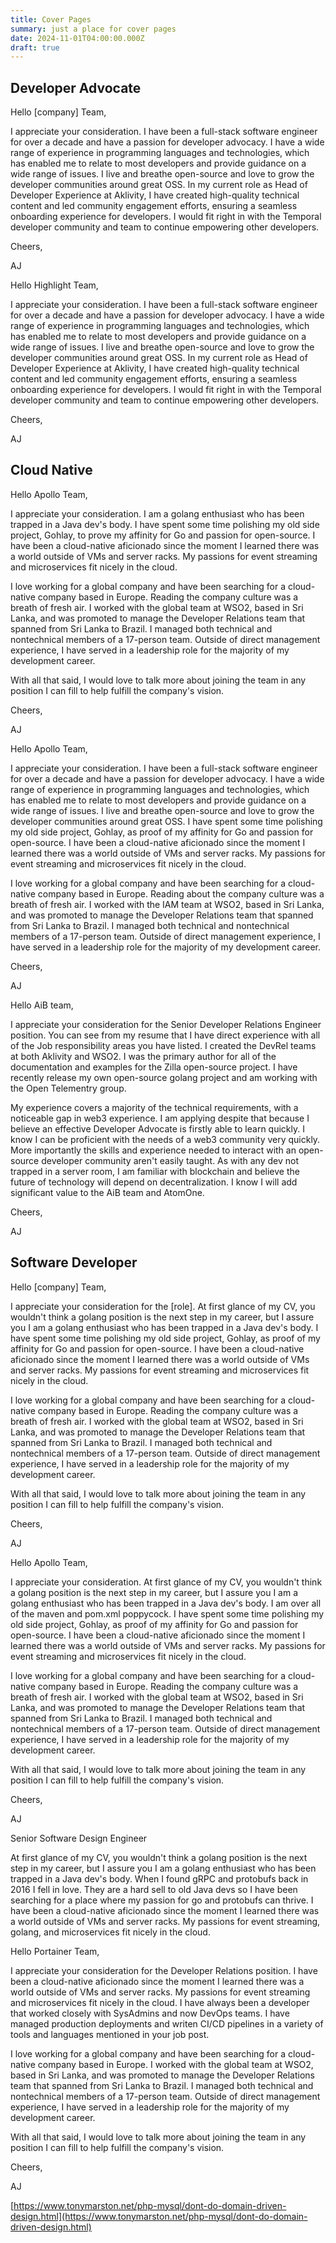```yaml
---
title: Cover Pages
summary: just a place for cover pages
date: 2024-11-01T04:00:00.000Z
draft: true
---
```


## Developer Advocate

Hello \[company] Team,

I appreciate your consideration. I have been a full-stack software engineer for over a decade and have a passion for developer advocacy. I have a wide range of experience in programming languages and technologies, which has enabled me to relate to most developers and provide guidance on a wide range of issues. I live and breathe open-source and love to grow the developer communities around great OSS. In my current role as Head of Developer Experience at Aklivity, I have created high-quality technical content and led community engagement efforts, ensuring a seamless onboarding experience for developers. I would fit right in with the Temporal developer community and team to continue empowering other developers.

Cheers,

AJ

Hello Highlight Team,

I appreciate your consideration. I have been a full-stack software engineer for over a decade and have a passion for developer advocacy. I have a wide range of experience in programming languages and technologies, which has enabled me to relate to most developers and provide guidance on a wide range of issues. I live and breathe open-source and love to grow the developer communities around great OSS. In my current role as Head of Developer Experience at Aklivity, I have created high-quality technical content and led community engagement efforts, ensuring a seamless onboarding experience for developers. I would fit right in with the Temporal developer community and team to continue empowering other developers.

Cheers,

AJ

## Cloud Native

Hello Apollo Team,

I appreciate your consideration. I am a golang enthusiast who has been trapped in a Java dev's body.  I have spent some time polishing my old side project, Gohlay, to prove my affinity for Go and passion for open-source. I have been a cloud-native aficionado since the moment I learned there was a world outside of VMs and server racks. My passions for event streaming and microservices fit nicely in the cloud.

I love working for a global company and have been searching for a cloud-native company based in Europe. Reading the company culture was a breath of fresh air. I worked with the global team at WSO2, based in Sri Lanka, and was promoted to manage the Developer Relations team that spanned from Sri Lanka to Brazil. I managed both technical and nontechnical members of a 17-person team. Outside of direct management experience, I have served in a leadership role for the majority of my development career.

With all that said, I would love to talk more about joining the team in any position I can fill to help fulfill the company's vision.

Cheers,

AJ

Hello Apollo Team,

I appreciate your consideration. I have been a full-stack software engineer for over a decade and have a passion for developer advocacy. I have a wide range of experience in programming languages and technologies, which has enabled me to relate to most developers and provide guidance on a wide range of issues. I live and breathe open-source and love to grow the developer communities around great OSS. I have spent some time polishing my old side project, Gohlay, as proof of my affinity for Go and passion for open-source. I have been a cloud-native aficionado since the moment I learned there was a world outside of VMs and server racks. My passions for event streaming and microservices fit nicely in the cloud.

I love working for a global company and have been searching for a cloud-native company based in Europe. Reading about the company culture was a breath of fresh air. I worked with the IAM team at WSO2, based in Sri Lanka, and was promoted to manage the Developer Relations team that spanned from Sri Lanka to Brazil. I managed both technical and nontechnical members of a 17-person team. Outside of direct management experience, I have served in a leadership role for the majority of my development career.

Cheers,

AJ

Hello AiB team,

I appreciate your consideration for the Senior Developer Relations Engineer position. You can see from my resume that I have direct experience with all of the Job responsibility areas you have listed. I created the DevRel teams at both Aklivity and WSO2. I was the primary author for all of the documentation and examples for the Zilla open-source project. I have recently release my own open-source golang project and am working with the Open Telementry group.

My experience covers a majority of the technical requirements, with a noticeable gap in web3 experience. I am applying despite that because I believe an effective Developer Advocate is firstly able to learn quickly. I know I can be proficient with the needs of a web3 community very quickly. More importantly the skills and experience needed to interact with an open-source developer community aren't easily taught. As with any dev not trapped in a server room, I am familiar with blockchain and believe the future of technology will depend on decentralization. I know I will add significant value to the AiB team and AtomOne.

Cheers,

AJ

## Software Developer

Hello \[company] Team,

I appreciate your consideration for the \[role]. At first glance of my CV, you wouldn't think a golang position is the next step in my career, but I assure you I am a golang enthusiast who has been trapped in a Java dev's body. I have spent some time polishing my old side project, Gohlay, as proof of my affinity for Go and passion for open-source. I have been a cloud-native aficionado since the moment I learned there was a world outside of VMs and server racks. My passions for event streaming and microservices fit nicely in the cloud.

I love working for a global company and have been searching for a cloud-native company based in Europe. Reading the company culture was a breath of fresh air. I worked with the global team at WSO2, based in Sri Lanka, and was promoted to manage the Developer Relations team that spanned from Sri Lanka to Brazil. I managed both technical and nontechnical members of a 17-person team. Outside of direct management experience, I have served in a leadership role for the majority of my development career.

With all that said, I would love to talk more about joining the team in any position I can fill to help fulfill the company's vision.

Cheers,

AJ

Hello Apollo Team,

I appreciate your consideration. At first glance of my CV, you wouldn't think a golang position is the next step in my career, but I assure you I am a golang enthusiast who has been trapped in a Java dev's body. I am over all of the maven and pom.xml poppycock. I have spent some time polishing my old side project, Gohlay, as proof of my affinity for Go and passion for open-source. I have been a cloud-native aficionado since the moment I learned there was a world outside of VMs and server racks. My passions for event streaming and microservices fit nicely in the cloud.

I love working for a global company and have been searching for a cloud-native company based in Europe. Reading the company culture was a breath of fresh air. I worked with the global team at WSO2, based in Sri Lanka, and was promoted to manage the Developer Relations team that spanned from Sri Lanka to Brazil. I managed both technical and nontechnical members of a 17-person team. Outside of direct management experience, I have served in a leadership role for the majority of my development career.

With all that said, I would love to talk more about joining the team in any position I can fill to help fulfill the company's vision.

Cheers,

AJ

Senior Software Design Engineer

At first glance of my CV, you wouldn't think a golang position is the next step in my career, but I assure you I am a golang enthusiast who has been trapped in a Java dev's body. When I found gRPC and protobufs back in 2016 I fell in love. They are a hard sell to old Java devs so I have been searching for a place where my passion for go and protobufs can thrive. I have been a cloud-native aficionado since the moment I learned there was a world outside of VMs and server racks. My passions for event streaming, golang, and microservices fit nicely in the cloud.

Hello Portainer Team,

I appreciate your consideration for the Developer Relations position. I have been a cloud-native aficionado since the moment I learned there was a world outside of VMs and server racks. My passions for event streaming and microservices fit nicely in the cloud. I have always been a developer that worked closely with SysAdmins and now DevOps teams. I have managed production deployments and writen CI/CD pipelines in a variety of tools and languages mentioned in your job post.

I love working for a global company and have been searching for a cloud-native company based in Europe. I worked with the global team at WSO2, based in Sri Lanka, and was promoted to manage the Developer Relations team that spanned from Sri Lanka to Brazil. I managed both technical and nontechnical members of a 17-person team. Outside of direct management experience, I have served in a leadership role for the majority of my development career.

With all that said, I would love to talk more about joining the team in any position I can fill to help fulfill the company's vision.

Cheers,

AJ

[https://www.tonymarston.net/php-mysql/dont-do-domain-driven-design.html](https://www.tonymarston.net/php-mysql/dont-do-domain-driven-design.html)
